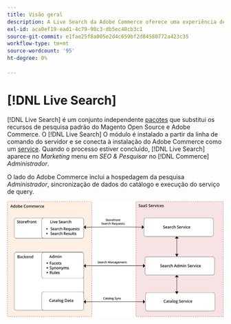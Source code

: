 ```yaml
---
title: Visão geral
description: A Live Search da Adobe Commerce oferece uma experiência de pesquisa rápida, superrelevante e intuitiva.
exl-id: aca0ef19-ead1-4c79-90c3-db5ec48cb3c1
source-git-commit: e1fae25f8a005e2d4c659bf2d84580772a423c35
workflow-type: tm+mt
source-wordcount: '95'
ht-degree: 0%

---
```


# [!DNL Live Search]

[!DNL Live Search] é um conjunto independente [pacotes](#live-search-packages) que substitui os recursos de pesquisa padrão do Magento Open Source e Adobe Commerce. O [!DNL Live Search] O módulo é instalado a partir da linha de comando do servidor e se conecta à instalação do Adobe Commerce como um [service](https://docs.magento.com/user-guide/system/saas.html). Quando o processo estiver concluído, [!DNL Live Search] aparece no *Marketing* menu em *SEO &amp; Pesquisar* no [!DNL Commerce] *Administrador*.

O lado do Adobe Commerce inclui a hospedagem da pesquisa *Administrador*, sincronização de dados do catálogo e execução do serviço de query.

![Diagrama de arquitetura do Live Search](assets/architecture-diagram.svg)
